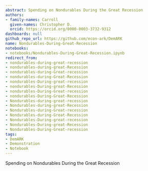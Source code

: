 ```yaml
---
abstract: Spending on Nondurables During the Great Recession
authors:
- family-names: Carroll
  given-names: Christopher D.
  orcid: https://orcid.org/0000-0003-3732-9312
dashboards: null
github_repo_url: https://github.com/econ-ark/DemARK
name: Nondurables-During-Great-Recession
notebooks:
- notebooks/Nondurables-During-Great-Recession.ipynb
redirect_from:
- nondurables-during-great-recession
- nondurables-during-great-Recession
- nondurables-during-Great-recession
- nondurables-during-Great-Recession
- nondurables-During-great-recession
- nondurables-During-great-Recession
- nondurables-During-Great-recession
- nondurables-During-Great-Recession
- Nondurables-during-great-recession
- Nondurables-during-great-Recession
- Nondurables-during-Great-recession
- Nondurables-during-Great-Recession
- Nondurables-During-great-recession
- Nondurables-During-great-Recession
- Nondurables-During-Great-recession
tags:
- DemARK
- Demonstration
- Notebook
---
```


Spending on Nondurables During the Great Recession
